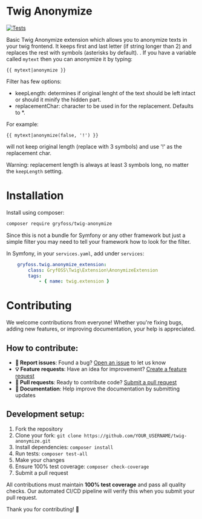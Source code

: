 Twig Anonymize
==============

[![Tests](https://github.com/gryfoss/twig-anonymize/actions/workflows/tests.yml/badge.svg)](https://github.com/praetoriantechnology/twig-anonymize/actions/workflows/tests.yml)

Basic Twig Anonymize extension which allows you to anonymize texts in your twig
frontend. It keeps first and last letter (if string longer than 2) and replaces the
rest with symbols (asterisks by default).
.
If you have a variable called `mytext` then you can anonymize it by typing:
```twig
{{ mytext|anonymize }}
```

Filter has few options:
* keepLength: determines if original lenght of the text should be left intact or
should it minify the hidden part.
* replacementChar: character to be used in for the replacement. Defaults to *.

For example:
```twig
{{ mytext|anonymize(false, '!') }}
```
will not keep original length (replace with 3 symbols) and use '!' as the replacement
char.

Warning: replacement length is always at least 3 symbols long, no matter the
`keepLength` setting.

Installation
============

Install using composer:
```bash
composer require gryfoss/twig-anonymize
```

Since this is not a bundle for Symfony or any other framework but just a simple
filter you may need to tell your framework how to look for the filter.

In Symfony, in your `services.yaml`, add under `services`:
```yaml
    gryfoss.twig.anonymize_extension:
        class: GryfOSS\Twig\Extension\AnonymizeExtension
        tags:
            - { name: twig.extension }
```

Contributing
============

We welcome contributions from everyone! Whether you're fixing bugs, adding new features, or improving documentation, your help is appreciated.

## How to contribute:

- **🐛 Report issues**: Found a bug? [Open an issue](https://github.com/praetoriantechnology/twig-anonymize/issues/new) to let us know
- **💡 Feature requests**: Have an idea for improvement? [Create a feature request](https://github.com/praetoriantechnology/twig-anonymize/issues/new)
- **🔧 Pull requests**: Ready to contribute code? [Submit a pull request](https://github.com/praetoriantechnology/twig-anonymize/pulls)
- **📖 Documentation**: Help improve the documentation by submitting updates

## Development setup:

1. Fork the repository
2. Clone your fork: `git clone https://github.com/YOUR_USERNAME/twig-anonymize.git`
3. Install dependencies: `composer install`
4. Run tests: `composer test-all`
5. Make your changes
6. Ensure 100% test coverage: `composer check-coverage`
7. Submit a pull request

All contributions must maintain **100% test coverage** and pass all quality checks. Our automated CI/CD pipeline will verify this when you submit your pull request.

Thank you for contributing! 🎉